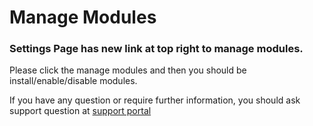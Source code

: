 # Manage Modules



### Settings Page has new link at top right to manage modules.

Please click the manage modules and then you should be install/enable/disable modules.

If you have any question or require further information, you should ask support question at [support portal](https://tecdiary.net/support/modern-point-of-sale-solution/ask_question)
